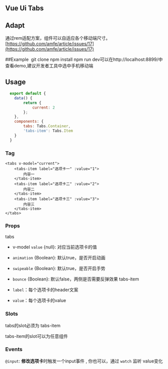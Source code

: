 ## Vue Ui Tabs
   

## Adapt
通过rem适配方案，组件可以自适应各个移动端尺寸。[https://github.com/amfe/article/issues/17](https://github.com/amfe/article/issues/17)

##Example
  git clone
  npm install
  npm run dev可以在http://localhost:8899/中查看demo,建议开发者工具中选中手机移动端
## Usage
```javascript
  export default {
    data() {
        return {
            current: 2
        };
    },
    components: {
        tabs: Tabs.Container,
        'tabs-item': Tabs.Item
    }
  }
```

### Tag
```
<tabs v-model="current">
    <tabs-item label="选项卡一" :value="1">
        内容一
    </tabs-item>
    <tabs-item label="选项卡二" :value="2">
        内容二
    </tabs-item>
    <tabs-item label="选项卡三" :value="3">
        内容三
    </tabs-item>
</tabs>
```

### Props
tabs

+ v-model `value` {null}: 对应当前选项卡的值
+ `animation` {Boolean}: 默认true，是否开启动画
+ `swipeable` {Boolean}: 默认true，是否开启手势
+ `bounce` {Boolean}: 默认false，两侧是否需要反弹效果
tabs-item

+ `label`：每个选项卡的header文案
+ `value`：每个选项卡的value

### Slots
tabs的slot必须为 tabs-item

tabs-item的slot可以为任意组件


### Events
`@input`: **修改选项卡**时触发一个input事件 , 你也可以，通过 `watch` 监听 value变化
